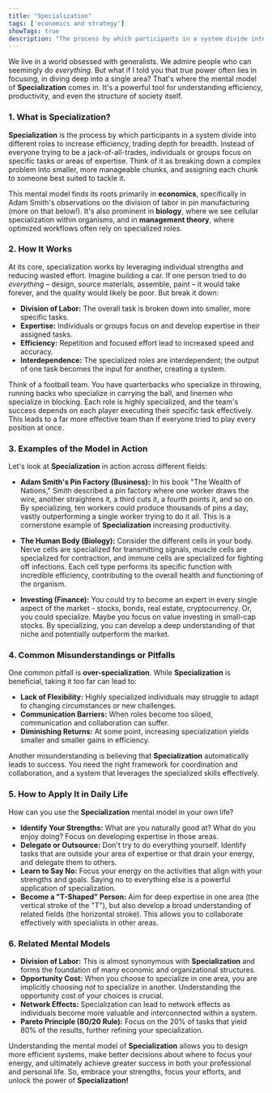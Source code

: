 ```yaml
---
title: "Specialization"
tags: ['economics and strategy']
showTags: true
description: "The process by which participants in a system divide into different roles to increase efficiency, trading depth for breadth."
---
```



We live in a world obsessed with generalists. We admire people who can seemingly do *everything*. But what if I told you that true power often lies in focusing, in diving deep into a single area? That's where the mental model of **Specialization** comes in. It's a powerful tool for understanding efficiency, productivity, and even the structure of society itself.

### 1. What is Specialization?

**Specialization** is the process by which participants in a system divide into different roles to increase efficiency, trading depth for breadth. Instead of everyone trying to be a jack-of-all-trades, individuals or groups focus on specific tasks or areas of expertise. Think of it as breaking down a complex problem into smaller, more manageable chunks, and assigning each chunk to someone best suited to tackle it.

This mental model finds its roots primarily in **economics**, specifically in Adam Smith's observations on the division of labor in pin manufacturing (more on that below!). It's also prominent in **biology**, where we see cellular specialization within organisms, and in **management theory**, where optimized workflows often rely on specialized roles.

### 2. How It Works

At its core, specialization works by leveraging individual strengths and reducing wasted effort. Imagine building a car. If one person tried to do *everything* – design, source materials, assemble, paint – it would take forever, and the quality would likely be poor. But break it down:

*   **Division of Labor:** The overall task is broken down into smaller, more specific tasks.
*   **Expertise:** Individuals or groups focus on and develop expertise in their assigned tasks.
*   **Efficiency:** Repetition and focused effort lead to increased speed and accuracy.
*   **Interdependence:** The specialized roles are interdependent; the output of one task becomes the input for another, creating a system.

Think of a football team. You have quarterbacks who specialize in throwing, running backs who specialize in carrying the ball, and linemen who specialize in blocking. Each role is highly specialized, and the team's success depends on each player executing their specific task effectively. This leads to a far more effective team than if everyone tried to play every position at once.

### 3. Examples of the Model in Action

Let's look at **Specialization** in action across different fields:

*   **Adam Smith's Pin Factory (Business):** In his book "The Wealth of Nations," Smith described a pin factory where one worker draws the wire, another straightens it, a third cuts it, a fourth points it, and so on. By specializing, ten workers could produce thousands of pins a day, vastly outperforming a single worker trying to do it all. This is a cornerstone example of **Specialization** increasing productivity.

*   **The Human Body (Biology):** Consider the different cells in your body. Nerve cells are specialized for transmitting signals, muscle cells are specialized for contraction, and immune cells are specialized for fighting off infections. Each cell type performs its specific function with incredible efficiency, contributing to the overall health and functioning of the organism.

*   **Investing (Finance):** You could try to become an expert in every single aspect of the market - stocks, bonds, real estate, cryptocurrency. Or, you could specialize. Maybe you focus on value investing in small-cap stocks. By specializing, you can develop a deep understanding of that niche and potentially outperform the market.

### 4. Common Misunderstandings or Pitfalls

One common pitfall is **over-specialization**. While **Specialization** is beneficial, taking it too far can lead to:

*   **Lack of Flexibility:** Highly specialized individuals may struggle to adapt to changing circumstances or new challenges.
*   **Communication Barriers:** When roles become too siloed, communication and collaboration can suffer.
*   **Diminishing Returns:** At some point, increasing specialization yields smaller and smaller gains in efficiency.

Another misunderstanding is believing that **Specialization** automatically leads to success. You need the right framework for coordination and collaboration, and a system that leverages the specialized skills effectively.

### 5. How to Apply It in Daily Life

How can you use the **Specialization** mental model in your own life?

*   **Identify Your Strengths:** What are you naturally good at? What do you enjoy doing? Focus on developing expertise in those areas.
*   **Delegate or Outsource:** Don't try to do everything yourself. Identify tasks that are outside your area of expertise or that drain your energy, and delegate them to others.
*   **Learn to Say No:** Focus your energy on the activities that align with your strengths and goals. Saying no to everything else is a powerful application of specialization.
*   **Become a "T-Shaped" Person:** Aim for deep expertise in one area (the vertical stroke of the "T"), but also develop a broad understanding of related fields (the horizontal stroke). This allows you to collaborate effectively with specialists in other areas.

### 6. Related Mental Models

*   **Division of Labor:** This is almost synonymous with **Specialization** and forms the foundation of many economic and organizational structures.
*   **Opportunity Cost:** When you choose to specialize in one area, you are implicitly choosing *not* to specialize in another. Understanding the opportunity cost of your choices is crucial.
*   **Network Effects:** Specialization can lead to network effects as individuals become more valuable and interconnected within a system.
*   **Pareto Principle (80/20 Rule):** Focus on the 20% of tasks that yield 80% of the results, further refining your specialization.

Understanding the mental model of **Specialization** allows you to design more efficient systems, make better decisions about where to focus your energy, and ultimately achieve greater success in both your professional and personal life. So, embrace your strengths, focus your efforts, and unlock the power of **Specialization!**

